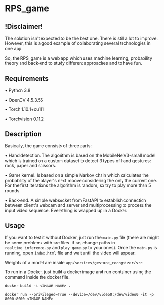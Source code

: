 # RPS_game
## !Disclaimer!

The solution isn't expected to be the best one. There is still a lot to improve. 
However, this is a good example of collaborating several technologies in one app.

So, the RPS_game is a web app which uses machine learning, probability theory and back-end to study different approaches and to have fun.
## Requirements
• Python 3.8

• OpenCV 4.5.3.56

• Torch 1.10.1+cu111

• Torchvision 0.11.2


## Description 
Basically, the game consists of three parts:

• Hand detection. The algorithm is based on the MobileNetV3-small model which is trained on a custom dataset to detect 3 types of hand gestures: rock, paper and scissors.

• Game kernel. Is based on a simple Markov chain which calculates the probability of the player's next moove considering the only the current one. 
For the first iterations the algorithm is random, so try to play more than 5 rounds.

• Back-end. A simple websocket from FastAPI to establish connection between client's webcam and server and multiprocessing to process the input video sequence. 
Everything is wrapped up in a Docker.

## Usage 
If you want to test it without Docker, just run the `main.py` file (there are might be some problems with src files. if so, change paths in `realtime_inference.py` and `play_game.py` to your ones). 
Once the `main.py` is running, open `index.html` file and wait until the video will appear.

Weights of a model are inside `app/services/gesture_recognizer/src`

To run in a Docker, just build a docker image and run container using the command inside the docker file. 

`docker build -t <IMAGE NAME> .`

`docker run --privileged=True --device=/dev/video0:/dev/video0 -it -p 8000:8000 <IMAGE NAME>`


